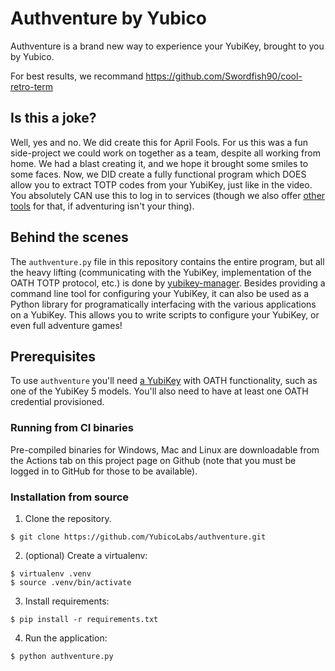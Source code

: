# Authventure by Yubico

Authventure is a brand new way to experience your YubiKey, brought to you by Yubico.

For best results, we recommand https://github.com/Swordfish90/cool-retro-term


## Is this a joke?
Well, yes and no. We did create this for April Fools. For us this was a fun
side-project we could work on together as a team, despite all working from
home. We had a blast creating it, and we hope it brought some smiles to some
faces. Now, we DID create a fully functional program which DOES allow you to
extract TOTP codes from your YubiKey, just like in the video. You absolutely
CAN use this to log in to services (though we also offer [other
tools](https://www.yubico.com/products/yubico-authenticator/) for that, if
adventuring isn't your thing).


## Behind the scenes
The `authventure.py` file in this repository contains the entire program, but
all the heavy lifting (communicating with the YubiKey, implementation of the
OATH TOTP protocol, etc.) is done by
[yubikey-manager](https://github.com/Yubico/yubikey-manager). Besides providing
a command line tool for configuring your YubiKey, it can also be used as a
Python library for programatically interfacing with the various applications on
a YubiKey. This allows you to write scripts to configure your YubiKey, or even
full adventure games!


## Prerequisites
To use `authventure` you'll need [a YubiKey](https://www.yubico.com/store/)
with OATH functionality, such as one of the YubiKey 5 models. You'll also need
to have at least one OATH credential provisioned.


### Running from CI binaries
Pre-compiled binaries for Windows, Mac and Linux are downloadable from the
Actions tab on this project page on Github (note that you must be logged in to
GitHub for those to be available).


### Installation from source
1. Clone the repository.
```
$ git clone https://github.com/YubicoLabs/authventure.git
```
2. (optional) Create a virtualenv:
```
$ virtualenv .venv
$ source .venv/bin/activate
```
3. Install requirements:
```
$ pip install -r requirements.txt
```
4. Run the application:
```
$ python authventure.py
```
